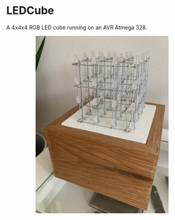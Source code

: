 # LEDCube
A 4x4x4 RGB LED cube running on an AVR Atmega 328. 
<p align="center">
  <img src="images/cube.jpg" width="350" title="The cube">
</p>
